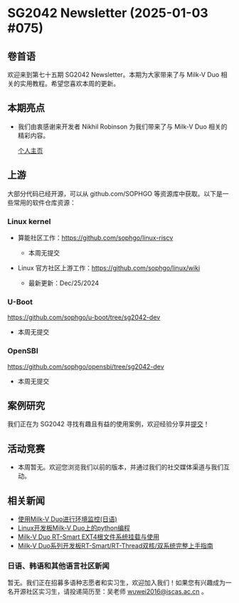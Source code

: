 # SG2042 Newsletter (2025-01-03 #075)

## 卷首语

欢迎来到第七十五期 SG2042 Newsletter。本期为大家带来了与 Milk-V Duo 相关的实用教程。希望您喜欢本周的更新。

## 本期亮点

+ 我们由衷感谢来开发者 Nikhil Robinson 为我们带来了与 Milk-V Duo 相关的精彩内容。

  [个人主页](https://www.instagram.com/_nikhil_robinson_/profilecard/)

## 上游

大部分代码已经开源，可以从 github.com/SOPHGO 等资源库中获取。以下是一些常用的软件仓库资源：

### Linux kernel

+ 算能社区工作：https://github.com/sophgo/linux-riscv

  +  本周无提交

+ Linux 官方社区上游工作：https://github.com/sophgo/linux/wiki

  + 最新更新：Dec/25/2024


### U-Boot

https://github.com/sophgo/u-boot/tree/sg2042-dev

+ 本周无提交

### OpenSBI

https://github.com/sophgo/opensbi/tree/sg2042-dev 

+ 本周无提交

## 案例研究

我们正在为 SG2042 寻找有趣且有益的使用案例，欢迎经验分享并[提交](https://github.com/sophgocommunity/SG2042-Newsletter/pulls)！

## 活动竞赛

- 本周暂无。欢迎您浏览我们以前的版本，并通过我们的社交媒体渠道与我们互动。

## 相关新闻

+ [使用Milk-V Duo进行环境监控(日语)][news-1]
+ [Linux开发板Milk-V Duo上的python编程][news-2]
+ [Milk-V Duo RT-Smart EXT4根文件系统挂载与使用][news-3]
+ [Milk-V Duo系列开发板RT-Smart/RT-Thread双核/双系统完整上手指南][news-4]

[news-1]:https://qiita.com/kazueda/items/5223d499d4aa6c1bcc19
[news-2]:https://qiita.com/kazueda/items/5f27663e1b698a06e858
[news-3]:https://blog.csdn.net/flyingcys/article/details/144865523
[news-4]:https://blog.csdn.net/flyingcys/article/details/144790377

### 日语、韩语和其他语言社区新闻

暂无。我们正在招募多语种志愿者和实习生，欢迎加入我们！如果您有兴趣成为一名开源社区实习生，请投递简历至：吴老师 [wuwei2016@iscas.ac.cn](mailto:wuwei2016@iscas.ac.cn) 。